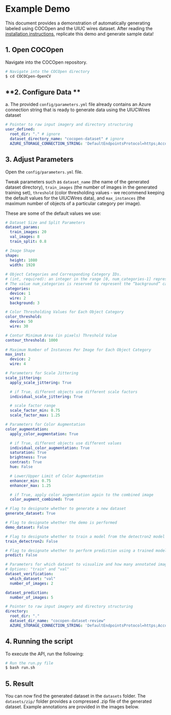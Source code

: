 # **Example Demo**
This document provides a demonstration of automatically generating labeled using COCOpen and the UIUC wires dataset. After reading the [installation instructions](https://github.com/RMDLO/COCOpen-OpenCV/blob/main/docs/INSTALLATION.md), replicate this demo and generate sample data!

## **1. Open COCOpen**
Navigate into the COCOpen repository.

```bash
# Navigate into the COCOpen directory
$ cd COCOCpen-OpenCV
```

## **2. Configure Data **
a. The provided `config/parameters.yml` file already contains an Azure connection string that is ready to generate data using the UIUCWires dataset

```yaml
# Pointer to raw input imagery and directory structuring
user_defined:
  root_dir: "." # ignore
  dataset_directory_name: "cocopen-dataset" # ignore
  AZURE_STORAGE_CONNECTION_STRING: 'DefaultEndpointsProtocol=https;AccountName=uiucwiresdataset;AccountKey=VkJ1HT3LkDuiLTFK8yd+eAFLvhLKJNqLDIealTPY9Lv6Dp7VDFVWKIvhnNXqC+GCQYjh7NQVuH1r+ASt/tVk7g==;EndpointSuffix=core.windows.net' # UIUC's Azure connection string
```

## **3. Adjust Parameters**
Open the `config/parameters.yml` file.

Tweak parameters such as `dataset_name` (the name of the generated dataset directory), `train_images` (the number of images in the generated training set), `threshold` (color thresholding values - we recommend keeping the default values for the UIUCWires data), and `max_instances` (the maximum number of objects of a particular category per image).

These are some of the default values we use:
```yaml
# Dataset Size and Split Parameters
dataset_params:
  train_images: 20
  val_images: 8
  train_split: 0.8

# Image Shape
shape:
  height: 1080
  width: 1920
  
# Object Categories and Corresponding Category IDs. 
# (int, required): an integer in the range [0, num_categories-1] representing the category label. 
# The value num_categories is reserved to represent the “background” category, if applicable.
categories:
  device: 1
  wire: 2
  background: 3

# Color Thresholding Values for Each Object Category
color_threshold:
  device: 50
  wire: 30

# Contur Minimum Area (in pixels) Threshold Value
contour_threshold: 1000
  
# Maximum Number of Instances Per Image for Each Object Category
max_inst:
  device: 2
  wire: 4

# Parameters for Scale Jittering
scale_jittering:
  apply_scale_jittering: True

  # if True, different objects use different scale factors
  individual_scale_jittering: True

  # scale factor range
  scale_factor_min: 0.75
  scale_factor_max: 1.25

# Parameters for Color Augmentation
color_augmentation:
  apply_color_augmentation: True

  # if True, different objects use different values
  individual_color_augmentation: True
  saturation: True
  brightness: True
  contrast: True
  hue: False

  # Lower/Upper Limit of Color Augmentation
  enhancer_min: 0.75
  enhancer_max: 1.25

  # if True, apply color augmentation again to the combined image
  color_augment_combined: True

# Flag to designate whether to generate a new dataset
generate_dataset: True

# Flag to designate whether the demo is performed
demo_dataset: False

# Flag to designate whether to train a model from the detectron2 model zoo on the generated dataset
train_detectron2: False

# Flag to designate whether to perform prediction using a trained model
predict: False

# Parameters for which dataset to visualize and how many annotated images from the dataset to visualize.
# Options: "train" and "val"
dataset_verification:
  which_dataset: "val"
  number_of_images: 2

dataset_prediction:
  number_of_images: 5

# Pointer to raw input imagery and directory structuring
directory:
  root_dir: "."
  dataset_dir_name: "cocopen-dataset-review"
  AZURE_STORAGE_CONNECTION_STRING: 'DefaultEndpointsProtocol=https;AccountName=uiucwiresdataset;AccountKey=VkJ1HT3LkDuiLTFK8yd+eAFLvhLKJNqLDIealTPY9Lv6Dp7VDFVWKIvhnNXqC+GCQYjh7NQVuH1r+ASt/tVk7g==;EndpointSuffix=core.windows.net'
```

## **4. Running the script**
To execute the API, run the following:

```bash
# Run the run.py file
$ bash run.sh
```

## **5. Result**
You can now find the generated dataset in the `datasets` folder. The `datasets/zip/` folder provides a compressed .zip file of the generated dataset. Example annotations are provided in the images below.
